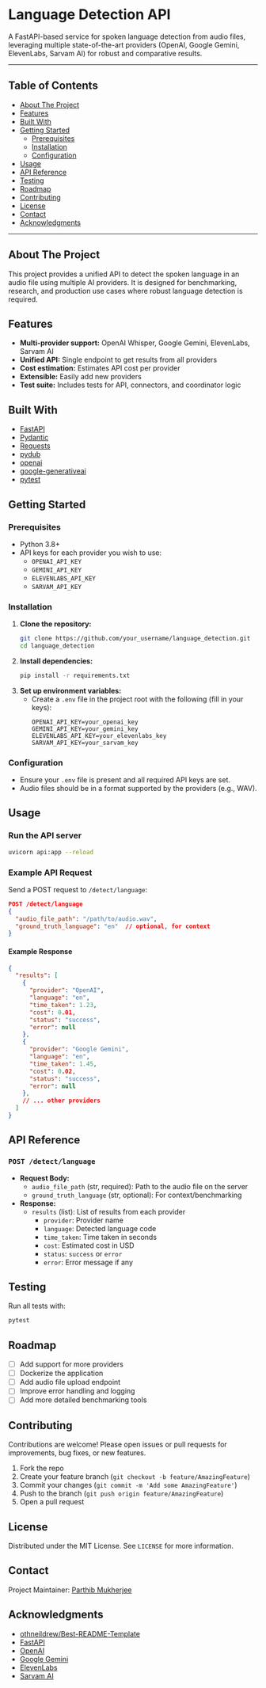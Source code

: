 # Language Detection API

A FastAPI-based service for spoken language detection from audio files, leveraging multiple state-of-the-art providers (OpenAI, Google Gemini, ElevenLabs, Sarvam AI) for robust and comparative results.

---

## Table of Contents
- [About The Project](#about-the-project)
- [Features](#features)
- [Built With](#built-with)
- [Getting Started](#getting-started)
  - [Prerequisites](#prerequisites)
  - [Installation](#installation)
  - [Configuration](#configuration)
- [Usage](#usage)
- [API Reference](#api-reference)
- [Testing](#testing)
- [Roadmap](#roadmap)
- [Contributing](#contributing)
- [License](#license)
- [Contact](#contact)
- [Acknowledgments](#acknowledgments)

---

## About The Project

This project provides a unified API to detect the spoken language in an audio file using multiple AI providers. It is designed for benchmarking, research, and production use cases where robust language detection is required.

## Features
- **Multi-provider support:** OpenAI Whisper, Google Gemini, ElevenLabs, Sarvam AI
- **Unified API:** Single endpoint to get results from all providers
- **Cost estimation:** Estimates API cost per provider
- **Extensible:** Easily add new providers
- **Test suite:** Includes tests for API, connectors, and coordinator logic

## Built With
- [FastAPI](https://fastapi.tiangolo.com/)
- [Pydantic](https://pydantic-docs.helpmanual.io/)
- [Requests](https://docs.python-requests.org/)
- [pydub](https://github.com/jiaaro/pydub)
- [openai](https://github.com/openai/openai-python)
- [google-generativeai](https://github.com/google/generative-ai-python)
- [pytest](https://docs.pytest.org/)

## Getting Started

### Prerequisites
- Python 3.8+
- API keys for each provider you wish to use:
  - `OPENAI_API_KEY`
  - `GEMINI_API_KEY`
  - `ELEVENLABS_API_KEY`
  - `SARVAM_API_KEY`

### Installation
1. **Clone the repository:**
   ```bash
   git clone https://github.com/your_username/language_detection.git
   cd language_detection
   ```
2. **Install dependencies:**
   ```bash
   pip install -r requirements.txt
   ```
3. **Set up environment variables:**
   - Create a `.env` file in the project root with the following (fill in your keys):
     ```env
     OPENAI_API_KEY=your_openai_key
     GEMINI_API_KEY=your_gemini_key
     ELEVENLABS_API_KEY=your_elevenlabs_key
     SARVAM_API_KEY=your_sarvam_key
     ```

### Configuration
- Ensure your `.env` file is present and all required API keys are set.
- Audio files should be in a format supported by the providers (e.g., WAV).

## Usage

### Run the API server
```bash
uvicorn api:app --reload
```

### Example API Request
Send a POST request to `/detect/language`:
```json
POST /detect/language
{
  "audio_file_path": "/path/to/audio.wav",
  "ground_truth_language": "en"  // optional, for context
}
```

#### Example Response
```json
{
  "results": [
    {
      "provider": "OpenAI",
      "language": "en",
      "time_taken": 1.23,
      "cost": 0.01,
      "status": "success",
      "error": null
    },
    {
      "provider": "Google Gemini",
      "language": "en",
      "time_taken": 1.45,
      "cost": 0.02,
      "status": "success",
      "error": null
    },
    // ... other providers
  ]
}
```

## API Reference

### `POST /detect/language`
- **Request Body:**
  - `audio_file_path` (str, required): Path to the audio file on the server
  - `ground_truth_language` (str, optional): For context/benchmarking
- **Response:**
  - `results` (list): List of results from each provider
    - `provider`: Provider name
    - `language`: Detected language code
    - `time_taken`: Time taken in seconds
    - `cost`: Estimated cost in USD
    - `status`: `success` or `error`
    - `error`: Error message if any

## Testing

Run all tests with:
```bash
pytest
```

## Roadmap
- [ ] Add support for more providers
- [ ] Dockerize the application
- [ ] Add audio file upload endpoint
- [ ] Improve error handling and logging
- [ ] Add more detailed benchmarking tools

## Contributing
Contributions are welcome! Please open issues or pull requests for improvements, bug fixes, or new features.

1. Fork the repo
2. Create your feature branch (`git checkout -b feature/AmazingFeature`)
3. Commit your changes (`git commit -m 'Add some AmazingFeature'`)
4. Push to the branch (`git push origin feature/AmazingFeature`)
5. Open a pull request

## License
Distributed under the MIT License. See `LICENSE` for more information.

## Contact
Project Maintainer: [Parthib Mukherjee](mailto:parthibmukherjee@gmail.com)

## Acknowledgments
- [othneildrew/Best-README-Template](https://github.com/othneildrew/Best-README-Template)
- [FastAPI](https://fastapi.tiangolo.com/)
- [OpenAI](https://openai.com/)
- [Google Gemini](https://ai.google.dev/)
- [ElevenLabs](https://elevenlabs.io/)
- [Sarvam AI](https://sarvam.ai/)
